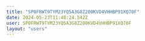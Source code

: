 ```yaml
---
title: "SP0FRWT9TYM23YQ5A3G8Z200KVD4VHHBP91XQ70F"
date: 2024-05-23T11:48:24.542Z
user: SP0FRWT9TYM23YQ5A3G8Z200KVD4VHHBP91XQ70F
layout: "users"
---
```

    